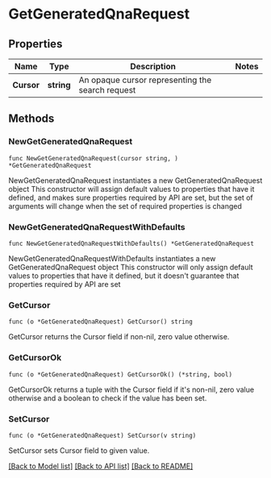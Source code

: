 # GetGeneratedQnaRequest

## Properties

Name | Type | Description | Notes
------------ | ------------- | ------------- | -------------
**Cursor** | **string** | An opaque cursor representing the search request | 

## Methods

### NewGetGeneratedQnaRequest

`func NewGetGeneratedQnaRequest(cursor string, ) *GetGeneratedQnaRequest`

NewGetGeneratedQnaRequest instantiates a new GetGeneratedQnaRequest object
This constructor will assign default values to properties that have it defined,
and makes sure properties required by API are set, but the set of arguments
will change when the set of required properties is changed

### NewGetGeneratedQnaRequestWithDefaults

`func NewGetGeneratedQnaRequestWithDefaults() *GetGeneratedQnaRequest`

NewGetGeneratedQnaRequestWithDefaults instantiates a new GetGeneratedQnaRequest object
This constructor will only assign default values to properties that have it defined,
but it doesn't guarantee that properties required by API are set

### GetCursor

`func (o *GetGeneratedQnaRequest) GetCursor() string`

GetCursor returns the Cursor field if non-nil, zero value otherwise.

### GetCursorOk

`func (o *GetGeneratedQnaRequest) GetCursorOk() (*string, bool)`

GetCursorOk returns a tuple with the Cursor field if it's non-nil, zero value otherwise
and a boolean to check if the value has been set.

### SetCursor

`func (o *GetGeneratedQnaRequest) SetCursor(v string)`

SetCursor sets Cursor field to given value.



[[Back to Model list]](../README.md#documentation-for-models) [[Back to API list]](../README.md#documentation-for-api-endpoints) [[Back to README]](../README.md)


